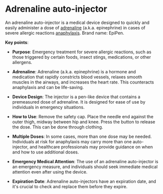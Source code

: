 # Adrenaline auto-injector

An adrenaline auto-injector is a medical device designed to quickly and easily administer a dose of [adrenaline](../adrenaline/) (a.k.a. epinephrine) in cases of severe allergic reactions [anaphylaxis](../anaphylaxis/). Brand name: EpiPen.

**Key points**:

* **Purpose**: Emergency treatment for severe allergic reactions, such as those triggered by certain foods, insect stings, medications, or other allergens.

* **Adrenaline**: Adrenaline (a.k.a. epinephrine) is a hormone and medication that rapidly constricts blood vessels, relaxes smooth muscles in the airways, and increases the heart rate. This counteracts anaphylaxis and can be life-saving.

* **Device Design**: The injector is a pen-like device that contains a premeasured dose of adrenaline. It is designed for ease of use by individuals in emergency situations.

* **How to Use**: Remove the safety cap. Place the needle end against the outer thigh, midway between hip and knee. Press the button to release the dose. This can be done through clothing.

* **Multiple Doses**: In some cases, more than one dose may be needed. Individuals at risk for anaphylaxis may carry more than one auto-injector, and healthcare professionals may provide guidance on when and how to use additional doses.

* **Emergency Medical Attention**: The use of an adrenaline auto-injector is an emergency measure, and individuals should seek immediate medical attention even after using the device.

* **Expiration Date**: Adrenaline auto-injectors have an expiration date, and it's crucial to check and replace them before they expire.
